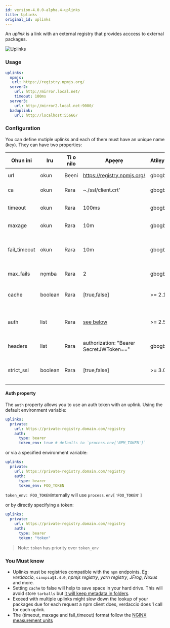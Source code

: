```yaml
---
id: version-4.0.0-alpha.4-uplinks
title: Uplinks
original_id: uplinks
---
```


An *uplink* is a link with an external registry that provides acccess to external packages.

![Uplinks](https://user-images.githubusercontent.com/558752/52976233-fb0e3980-33c8-11e9-8eea-5415e6018144.png)

### Usage

```yaml
uplinks:
  npmjs:
   url: https://registry.npmjs.org/
  server2:
    url: http://mirror.local.net/
    timeout: 100ms
  server3:
    url: http://mirror2.local.net:9000/
  baduplink:
    url: http://localhost:55666/
```

### Configuration

You can define mutiple uplinks and each of them must have an unique name (key). They can have two properties:

| Ohun ini     | Iru     | Ti o nilo | Apẹẹrẹ                                  | Atilẹyin | Apejuwe                                                                                                                    | Default    |
| ------------ | ------- | --------- | --------------------------------------- | -------- | -------------------------------------------------------------------------------------------------------------------------- | ---------- |
| url          | okun    | Bẹẹni     | https://registry.npmjs.org/             | gbogbo   | The registry url                                                                                                           | npmjs      |
| ca           | okun    | Rara      | ~./ssl/client.crt'                      | gbogbo   | SSL path certificate                                                                                                       | No default |
| timeout      | okun    | Rara      | 100ms                                   | gbogbo   | set new timeout for the request                                                                                            | 30s        |
| maxage       | okun    | Rara      | 10m                                     | gbogbo   | limit maximun failure request                                                                                              | 2m         |
| fail_timeout | okun    | Rara      | 10m                                     | gbogbo   | defines max time when a request becomes a failure                                                                          | 5m         |
| max_fails    | nọmba   | Rara      | 2                                       | gbogbo   | limit maximun failure request                                                                                              | 2          |
| cache        | boolean | Rara      | [true,false]                            | >= 2.1   | cache all remote tarballs in storage                                                                                       | true       |
| auth         | list    | Rara      | [see below](uplinks.md#auth-property)   | >= 2.5   | assigns the header 'Authorization' [more info](http://blog.npmjs.org/post/118393368555/deploying-with-npm-private-modules) | disabled   |
| headers      | list    | Rara      | authorization: "Bearer SecretJWToken==" | gbogbo   | list of custom headers for the uplink                                                                                      | disabled   |
| strict_ssl   | boolean | Rara      | [true,false]                            | >= 3.0   | If true, requires SSL certificates be valid.                                                                               | true       |

#### Auth property

The `auth` property allows you to use an auth token with an uplink. Using the default environment variable:

```yaml
uplinks:
  private:
    url: https://private-registry.domain.com/registry
    auth:
      type: bearer
      token_env: true # defaults to `process.env['NPM_TOKEN']`
```

or via a specified environment variable:

```yaml
uplinks:
  private:
    url: https://private-registry.domain.com/registry
    auth:
      type: bearer
      token_env: FOO_TOKEN
```

`token_env: FOO_TOKEN`internally will use `process.env['FOO_TOKEN']`

or by directly specifying a token:

```yaml
uplinks:
  private:
    url: https://private-registry.domain.com/registry
    auth:
      type: bearer
      token: "token"
```

> Note: `token` has priority over `token_env`

### You Must know

* Uplinks must be registries compatible with the `npm` endpoints. Eg: *verdaccio*, `sinopia@1.4.0`, *npmjs registry*, *yarn registry*, *JFrog*, *Nexus* and more.
* Setting `cache` to false will help to save space in your hard drive. This will avoid store `tarballs` but [it will keep metadata in folders](https://github.com/verdaccio/verdaccio/issues/391).
* Exceed with multiple uplinks might slow down the lookup of your packages due for each request a npm client does, verdaccio does 1 call for each uplink.
* The (timeout, maxage and fail_timeout) format follow the [NGINX measurement units](http://nginx.org/en/docs/syntax.html)